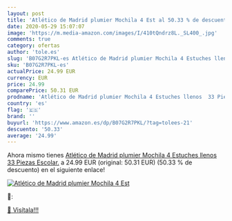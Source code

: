```yaml
---
layout: post
title: 'Atlético de Madrid plumier Mochila 4 Est al 50.33 % de descuento'
date: 2020-05-29 15:07:07
image: 'https://m.media-amazon.com/images/I/410tQndrz8L._SL400_.jpg'
comments: true
category: ofertas
author: 'tole.es'
slug: 'B07G2R7PKL-es Atlético de Madrid plumier Mochila 4 Estuches llenos 33...'
sku: 'B07G2R7PKL-es'
actualPrice: 24.99 EUR
currency: EUR
price: 24.99
comparePrice: 50.31 EUR
prodname: 'Atlético de Madrid plumier Mochila 4 Estuches llenos  33 Piezas  Escolar.'
country: 'es'
flag: '🇪🇸'
brand: ''
buyurl: 'https://www.amazon.es/dp/B07G2R7PKL/?tag=tolees-21'
descuento: '50.33'
average: '24.99'
---
```


Ahora mismo tienes [Atlético de Madrid plumier Mochila 4 Estuches llenos  33 Piezas  Escolar.](https://www.amazon.es/dp/B07G2R7PKL/?tag=tolees-21) a 24.99 EUR (original: 50.31 EUR) (50.33 %  de descuento) en el siguiente enlace!

[![Atlético de Madrid plumier Mochila 4 Est](https://m.media-amazon.com/images/I/410tQndrz8L._SL400_.jpg)](https://www.amazon.es/dp/B07G2R7PKL/?tag=tolees-21)

🔎:


[🛒 Visítala!!!](https://www.amazon.es/dp/B07G2R7PKL/?tag=tolees-21)
